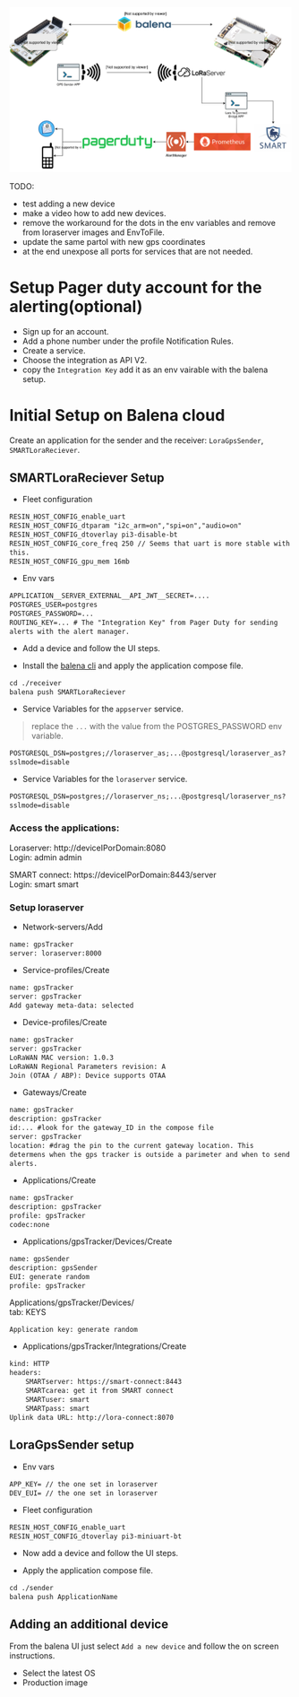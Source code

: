 
![Blueprints](blueprints.svg)


TODO:
 - test adding a new device 
 - make a video how to add new devices.
 - remove the workaround for the dots in the env variables and remove from loraserver images and EnvToFile.
 - update the same partol with new gps coordinates
 - at the end unexpose all ports for services that are not needed.


# Setup Pager duty account for the alerting(optional)
 - Sign up for an account.
 - Add a phone number under the profile Notification Rules.
 - Create a service.
 - Choose the integration as API V2.
 - copy the `Integration Key` add it as an env vairable with the balena setup.


# Initial Setup on Balena cloud

Create an application for the sender and the receiver: `LoraGpsSender`, `SMARTLoraReciever`.

## SMARTLoraReciever Setup

- Fleet configuration
```
RESIN_HOST_CONFIG_enable_uart
RESIN_HOST_CONFIG_dtparam "i2c_arm=on","spi=on","audio=on"
RESIN_HOST_CONFIG_dtoverlay pi3-disable-bt
RESIN_HOST_CONFIG_core_freq 250 // Seems that uart is more stable with this.
RESIN_HOST_CONFIG_gpu_mem 16mb
```

 - Env vars
```
APPLICATION__SERVER_EXTERNAL__API_JWT__SECRET=....
POSTGRES_USER=postgres
POSTGRES_PASSWORD=...
ROUTING_KEY=... # The "Integration Key" from Pager Duty for sending  alerts with the alert manager.
```



- Add a device and follow the UI steps.

- Install the [balena cli](https://github.com/balena-io/balena-cli) and apply the application compose file.

```
cd ./receiver
balena push SMARTLoraReciever
```
- Service Variables for the `appserver` service.
> replace the `...` with the value from the POSTGRES_PASSWORD env variable.

```
POSTGRESQL_DSN=postgres;//loraserver_as;...@postgresql/loraserver_as?sslmode=disable
```
- Service Variables for the `loraserver` service.
```
POSTGRESQL_DSN=postgres;//loraserver_ns;...@postgresql/loraserver_ns?sslmode=disable
```

### Access the applications:
Loraserver: http://deviceIPorDomain:8080<br/>
Login: admin admin

SMART connect: https://deviceIPorDomain:8443/server<br/>
Login: smart smart

### Setup loraserver

- Network-servers/Add
```
name: gpsTracker
server: loraserver:8000
```
- Service-profiles/Create
```
name: gpsTracker
server: gpsTracker
Add gateway meta-data: selected
```
- Device-profiles/Create
```
name: gpsTracker
server: gpsTracker
LoRaWAN MAC version: 1.0.3
LoRaWAN Regional Parameters revision: A
Join (OTAA / ABP): Device supports OTAA
```
- Gateways/Create
```
name: gpsTracker
description: gpsTracker
id:... #look for the gateway_ID in the compose file
server: gpsTracker
location: #drag the pin to the current gateway location. This determens when the gps tracker is outside a parimeter and when to send alerts.
```
- Applications/Create
```
name: gpsTracker
description: gpsTracker
profile: gpsTracker
codec:none
```
- Applications/gpsTracker/Devices/Create
```
name: gpsSender
description: gpsSender
EUI: generate random
profile: gpsTracker
```
Applications/gpsTracker/Devices/<br/>
tab: KEYS
```
Application key: generate random
```
- Applications/gpsTracker/Integrations/Create
```
kind: HTTP
headers:
    SMARTserver: https://smart-connect:8443
    SMARTcarea: get it from SMART connect
    SMARTuser: smart
    SMARTpass: smart
Uplink data URL: http://lora-connect:8070
```
## LoraGpsSender setup
 - Env vars
```
APP_KEY= // the one set in loraserver
DEV_EUI= // the one set in loraserver
```
 - Fleet configuration
```
RESIN_HOST_CONFIG_enable_uart
RESIN_HOST_CONFIG_dtoverlay pi3-miniuart-bt
```
- Now add a device and follow the UI steps.

- Apply the application compose file.

```
cd ./sender
balena push ApplicationName
```

## Adding an additional device

From the balena UI just select `Add a new device` and follow the on screen instructions.

- Select the latest OS
- Production image
